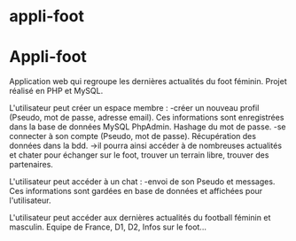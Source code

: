 ﻿# appli-foot
# Appli-foot

Application web qui regroupe les dernières actualités du foot féminin.
Projet réalisé en PHP et MySQL.

L'utilisateur peut créer un espace membre :
-créer un nouveau profil (Pseudo, mot de passe, adresse email).
Ces informations sont enregistrées dans la base de données MySQL PhpAdmin.
Hashage du mot de passe.
-se connecter à son compte (Pseudo, mot de passe).
Récupération des données dans la bdd.
->il pourra ainsi accéder à de nombreuses actualités et chater pour échanger sur le foot, trouver un terrain libre, trouver des partenaires.

L'utilisateur peut accéder à un chat : 
-envoi de son Pseudo et messages.
Ces informations sont gardées en base de données et affichées pour l'utilisateur.

L'utilisateur peut accéder aux dernières actualités du football féminin et masculin.
Equipe de France, D1, D2, Infos sur le foot...
